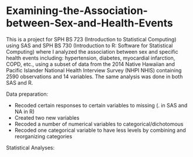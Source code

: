# Examining-the-Association-between-Sex-and-Health-Events

This is a project for SPH BS 723 (Introduction to Statistical Computing) using SAS and SPH BS 730 (Introduction to R: Software for Statistical Computing) where I analyzed the association between sex and specific health events including: hypertension, diabetes, myocardial infarction, COPD, etc., using a subset of data from the 2014 Native Hawaiian and Pacific Islander National Health Interview Survey (NHPI NHIS) containing 2590 observations and 14 variables. The same analysis was done in both SAS and R.

Data preparation:
- Recoded certain responses to certain variables to missing (. in SAS and NA in R)
- Created two new variables
- Recoded a number of numerical variables to categorical/dichotomous
- Recoded one categorical variable to have less levels by combining and reorganizing categories

Statistical Analyses:
